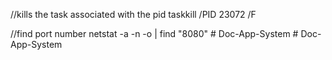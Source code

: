 //kills the task associated with the pid
taskkill /PID 23072 /F

//find port number
netstat -a -n -o | find "8080"
#   D o c - A p p - S y s t e m  
 #   D o c - A p p - S y s t e m  
 